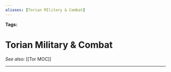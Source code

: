 ```yaml
---
aliases: [Torian MIlitary & Combat]
---
```


**Tags:** 
# Torian Military & Combat
*See also:* [[Tor MOC]]
___
